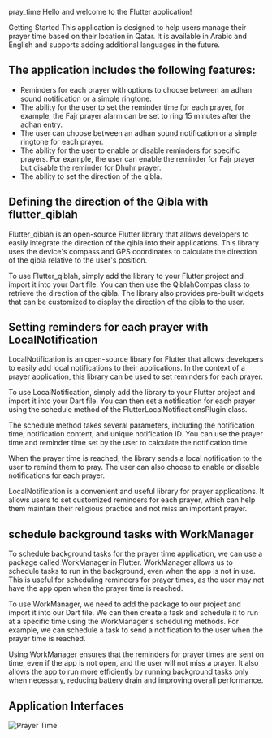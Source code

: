 pray_time
Hello and welcome to the Flutter application!

Getting Started
This application is designed to help users manage their prayer time based on their location in Qatar. It is available in Arabic and English and supports adding additional languages in the future.

## The application includes the following features:

  - Reminders for each prayer with options to choose between an adhan sound notification or a simple ringtone.
  - The ability for the user to set the reminder time for each prayer, for example, the Fajr prayer alarm can be set to ring 15 minutes after the adhan entry.
  - The user can choose between an adhan sound notification or a simple ringtone for each prayer.
  - The ability for the user to enable or disable reminders for specific prayers. For example, the user can enable the reminder for Fajr prayer but disable the         reminder for Dhuhr prayer.
  - The ability to set the direction of the qibla.

## Defining the direction of the Qibla with flutter_qiblah


Flutter_qiblah is an open-source Flutter library that allows developers to easily integrate the direction of the qibla into their applications. This library uses the device's compass and GPS coordinates to calculate the direction of the qibla relative to the user's position.

To use Flutter_qiblah, simply add the library to your Flutter project and import it into your Dart file. You can then use the QiblahCompas class to retrieve the direction of the qibla. The library also provides pre-built widgets that can be customized to display the direction of the qibla to the user.

## Setting reminders for each prayer with LocalNotification

LocalNotification is an open-source library for Flutter that allows developers to easily add local notifications to their applications. In the context of a prayer application, this library can be used to set reminders for each prayer.

To use LocalNotification, simply add the library to your Flutter project and import it into your Dart file. You can then set a notification for each prayer using the schedule method of the FlutterLocalNotificationsPlugin class.

The schedule method takes several parameters, including the notification time, notification content, and unique notification ID. You can use the prayer time and reminder time set by the user to calculate the notification time.

When the prayer time is reached, the library sends a local notification to the user to remind them to pray. The user can also choose to enable or disable notifications for each prayer.

LocalNotification is a convenient and useful library for prayer applications. It allows users to set customized reminders for each prayer, which can help them maintain their religious practice and not miss an important prayer.

## schedule background tasks with WorkManager

To schedule background tasks for the prayer time application, we can use a package called WorkManager in Flutter. WorkManager allows us to schedule tasks to run in the background, even when the app is not in use. This is useful for scheduling reminders for prayer times, as the user may not have the app open when the prayer time is reached.

To use WorkManager, we need to add the package to our project and import it into our Dart file. We can then create a task and schedule it to run at a specific time using the WorkManager's scheduling methods. For example, we can schedule a task to send a notification to the user when the prayer time is reached.

Using WorkManager ensures that the reminders for prayer times are sent on time, even if the app is not open, and the user will not miss a prayer. It also allows the app to run more efficiently by running background tasks only when necessary, reducing battery drain and improving overall performance.

## Application Interfaces

![Prayer Time](https://user-images.githubusercontent.com/66421436/235308781-eb385055-ed3a-4cd1-8b99-46a804b3c03b.png)

